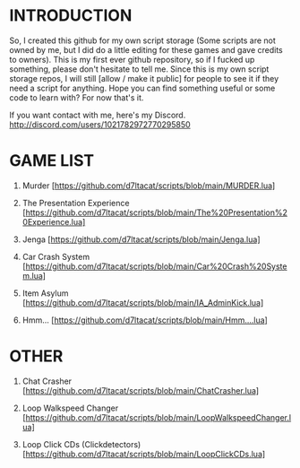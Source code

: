 # INTRODUCTION
So, I created this github for my own script storage (Some scripts are not owned by me, but I did do a little editing for these games and gave credits to owners).
This is my first ever github repository, so if I fucked up something, please don't hesitate to tell me.
Since this is my own script storage repos, I will still [allow / make it public] for people to see it if they need a script for anything.
Hope you can find something useful or some code to learn with? For now that's it.

If you want contact with me, here's my Discord. http://discord.com/users/1021782972770295850

# GAME LIST
1. Murder
[https://github.com/d7ltacat/scripts/blob/main/MURDER.lua]

2. The Presentation Experience
[https://github.com/d7ltacat/scripts/blob/main/The%20Presentation%20Experience.lua]

3. Jenga
[https://github.com/d7ltacat/scripts/blob/main/Jenga.lua]

4. Car Crash System
[https://github.com/d7ltacat/scripts/blob/main/Car%20Crash%20System.lua]

5. Item Asylum
[https://github.com/d7ltacat/scripts/blob/main/IA_AdminKick.lua]

6. Hmm...
[https://github.com/d7ltacat/scripts/blob/main/Hmm....lua]

# OTHER
1. Chat Crasher
[https://github.com/d7ltacat/scripts/blob/main/ChatCrasher.lua]

2. Loop Walkspeed Changer
[https://github.com/d7ltacat/scripts/blob/main/LoopWalkspeedChanger.lua]

3. Loop Click CDs (Clickdetectors)
[https://github.com/d7ltacat/scripts/blob/main/LoopClickCDs.lua]
